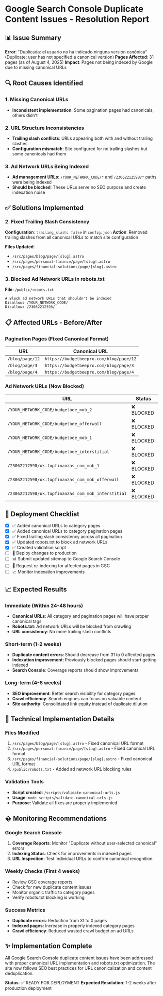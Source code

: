 # Google Search Console Duplicate Content Issues - Resolution Report

## 📊 Issue Summary

**Error**: "Duplicada: el usuario no ha indicado ninguna versión canónica" (Duplicate: user has not specified a canonical version)
**Pages Affected**: 31 pages (as of August 4, 2025)
**Impact**: Pages not being indexed by Google due to missing canonical URLs

## 🔍 Root Causes Identified

### 1. Missing Canonical URLs

- **Inconsistent implementation**: Some pagination pages had canonicals, others didn't

### 2. URL Structure Inconsistencies

- **Trailing slash conflicts**: URLs appearing both with and without trailing slashes
- **Configuration mismatch**: Site configured for no trailing slashes but some canonicals had them

### 3. Ad Network URLs Being Indexed

- **Ad management URLs**: `/YOUR_NETWORK_CODE/*` and `/23062212598/*` paths were being indexed
- **Should be blocked**: These URLs serve no SEO purpose and create indexation noise

## ✅ Solutions Implemented

### 2. Fixed Trailing Slash Consistency

**Configuration**: `trailing_slash: false` in `config.json`
**Action**: Removed trailing slashes from all canonical URLs to match site configuration

**Files Updated**:

- `/src/pages/blog/page/[slug].astro`
- `/src/pages/personal-finance/page/[slug].astro`
- `/src/pages/financial-solutions/page/[slug].astro`

### 3. Blocked Ad Network URLs in robots.txt

**File**: `/public/robots.txt`

```robots
# Block ad network URLs that shouldn't be indexed
Disallow: /YOUR_NETWORK_CODE/
Disallow: /23062212598/
```

## 📋 Affected URLs - Before/After

### Pagination Pages (Fixed Canonical Format)

| URL             | Canonical URL                           |
| --------------- | --------------------------------------- |
| `/blog/page/12` | `https://budgetbeepro.com/blog/page/12` |
| `/blog/page/3`  | `https://budgetbeepro.com/blog/page/3`  |
| `/blog/page/4`  | `https://budgetbeepro.com/blog/page/4`  |

### Ad Network URLs (Now Blocked)

| URL                                                | Status     |
| -------------------------------------------------- | ---------- |
| `/YOUR_NETWORK_CODE/budgetbee_mob_2`               | ❌ BLOCKED |
| `/YOUR_NETWORK_CODE/budgetbee_offerwall`           | ❌ BLOCKED |
| `/YOUR_NETWORK_CODE/budgetbee_mob_1`               | ❌ BLOCKED |
| `/YOUR_NETWORK_CODE/budgetbee_interstitial`        | ❌ BLOCKED |
| `/23062212598/uk.topfinanzas_com_mob_1`            | ❌ BLOCKED |
| `/23062212598/uk.topfinanzas_com_mob_offerwall`    | ❌ BLOCKED |
| `/23062212598/uk.topfinanzas_com_mob_interstitial` | ❌ BLOCKED |

## 🚀 Deployment Checklist

- [x] ✅ Added canonical URLs to category pages
- [x] ✅ Added canonical URLs to category pagination pages
- [x] ✅ Fixed trailing slash consistency across all pagination
- [x] ✅ Updated robots.txt to block ad network URLs
- [x] ✅ Created validation script
- [ ] 🔄 Deploy changes to production
- [ ] 📊 Submit updated sitemap to Google Search Console
- [ ] 🔄 Request re-indexing for affected pages in GSC
- [ ] 📈 Monitor indexation improvements

## 📈 Expected Results

### Immediate (Within 24-48 hours)

- **Canonical URLs**: All category and pagination pages will have proper canonical tags
- **Robots.txt**: Ad network URLs will be blocked from crawling
- **URL consistency**: No more trailing slash conflicts

### Short-term (1-2 weeks)

- **Duplicate content errors**: Should decrease from 31 to 0 affected pages
- **Indexation improvement**: Previously blocked pages should start getting indexed
- **Search Console**: Coverage reports should show improvements

### Long-term (4-6 weeks)

- **SEO improvement**: Better search visibility for category pages
- **Crawl efficiency**: Search engines can focus on valuable content
- **Site authority**: Consolidated link equity instead of duplicate dilution

## 🔧 Technical Implementation Details

### Files Modified

1. `/src/pages/blog/page/[slug].astro` - Fixed canonical URL format
2. `/src/pages/personal-finance/page/[slug].astro` - Fixed canonical URL format
3. `/src/pages/financial-solutions/page/[slug].astro` - Fixed canonical URL format
4. `/public/robots.txt` - Added ad network URL blocking rules

### Validation Tools

- **Script created**: `/scripts/validate-canonical-urls.js`
- **Usage**: `node scripts/validate-canonical-urls.js`
- **Purpose**: Validate all fixes are properly implemented

## � Monitoring Recommendations

### Google Search Console

1. **Coverage Reports**: Monitor "Duplicate without user-selected canonical" errors
2. **Indexing Status**: Check for improvements in indexed pages
3. **URL Inspection**: Test individual URLs to confirm canonical recognition

### Weekly Checks (First 4 weeks)

- Review GSC coverage reports
- Check for new duplicate content issues
- Monitor organic traffic to category pages
- Verify robots.txt blocking is working

### Success Metrics

- **Duplicate errors**: Reduction from 31 to 0 pages
- **Indexed pages**: Increase in properly indexed category pages
- **Crawl efficiency**: Reduced wasted crawl budget on ad URLs

## ✨ Implementation Complete

All Google Search Console duplicate content issues have been addressed with proper canonical URL implementation and robots.txt optimization. The site now follows SEO best practices for URL canonicalization and content deduplication.

**Status**: ✅ READY FOR DEPLOYMENT
**Expected Resolution**: 1-2 weeks after production deployment
